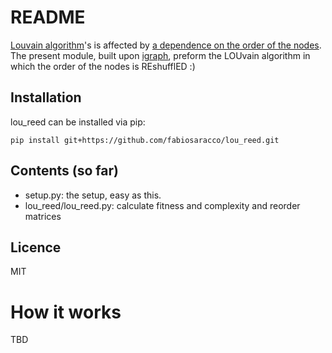# README

[Louvain algorithm](https://iopscience.iop.org/article/10.1088/1742-5468/2008/10/P10008)'s is affected by [a dependence on the order of the nodes](https://www.sciencedirect.com/science/article/abs/pii/S0370157309002841). 
The present module, built upon [igraph](https://python.igraph.org/en/stable/), preform the LOUvain algorithm in which the order of the nodes is REshufflED :) 

## Installation

lou_reed can be installed via pip:
```
pip install git+https://github.com/fabiosaracco/lou_reed.git
```
## Contents (so far)

* setup.py: the setup, easy as this.
* lou_reed/lou_reed.py: calculate fitness and complexity and reorder matrices

## Licence

MIT

# How it works

TBD


